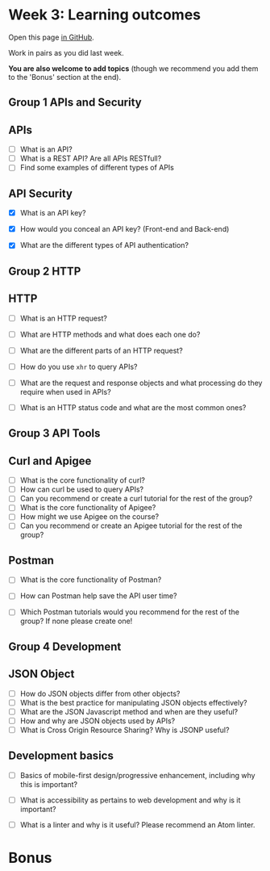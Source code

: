 # Week 3: Learning outcomes

Open this page [in GitHub](https://github.com/FAC6/book/blob/master/patterns/week1/README.md).

Work in pairs as you did last week.

**You are also welcome to add topics** (though we recommend you add them to the 'Bonus' section at the end).


## Group 1 APIs and Security

## APIs

- [ ] What is an API?
- [ ] What is a REST API? Are all APIs RESTfull?
- [ ] Find some examples of different types of APIs

## API Security

- [x] What is an API key?
- [x] How would you conceal an API key? (Front-end and Back-end)
- [x] What are the different types of API authentication?


## Group 2 HTTP

## HTTP

- [ ] What is an HTTP request?
- [ ] What are HTTP methods and what does each one do?
- [ ] What are the different parts of an HTTP request?

- [ ] How do you use `xhr` to query APIs?
- [ ] What are the request and response objects and what processing do they require when used in APIs?
- [ ] What is an HTTP status code and what are the most common ones?

## Group 3 API Tools

## Curl and Apigee

- [ ] What is the core functionality of curl?
- [ ] How can curl be used to query APIs?
- [ ] Can you recommend or create a curl tutorial for the rest of the group?
- [ ] What is the core functionality of Apigee?
- [ ] How might we use Apigee on the course?
- [ ] Can you recommend or create an Apigee tutorial for the rest of the group?

## Postman

- [ ] What is the core functionality of Postman?
- [ ] How can Postman help save the API user time?
- [ ] Which Postman tutorials would you recommend for the rest of the group? If none please create one!


## Group 4 Development

## JSON Object

- [ ] How do JSON objects differ from other objects?
- [ ] What is the best practice for manipulating JSON objects effectively?
- [ ] What are the JSON Javascript method and when are they useful?
- [ ] How and why are JSON objects used by APIs?
- [ ] What is Cross Origin Resource Sharing? Why is JSONP useful?  

## Development basics
- [ ] Basics of mobile-first design/progressive enhancement, including why this is important?
- [ ] What is accessibility as pertains to web development and why is it important?
- [ ] What is a linter and why is it useful? Please recommend an Atom linter.





# Bonus
